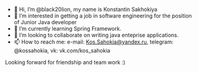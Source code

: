 - 👋 Hi, I’m @black20lion, my name is Konstantin Sakhokiya
- 👀 I’m interested in getting a job in software engineering for the position of Junior Java developer
- 🌱 I’m currently learning Spring Framework.
- 💞️ I’m looking to collaborate on writing java enteprise applications.
- 📫 How to reach me: e-mail: Kos.Sahokia@yandex.ru, telegram: @kossahokia, vk: vk.com/kos_sahokia

Looking forward for friendship and team work :)

